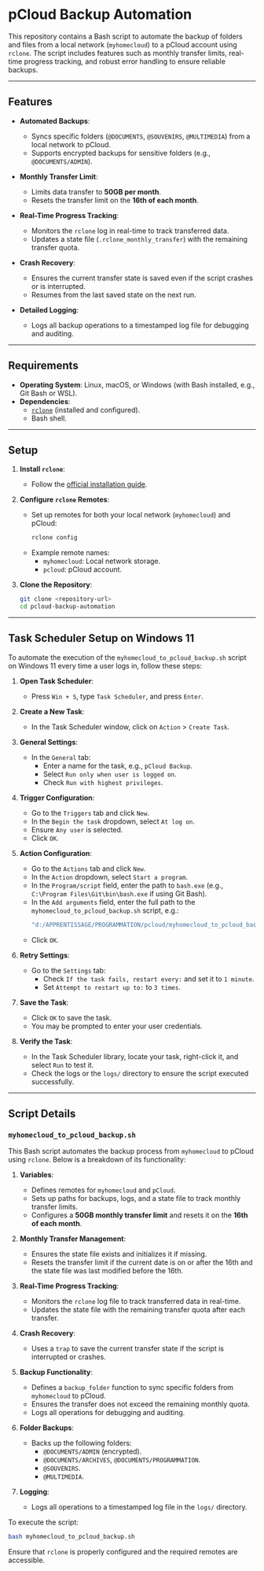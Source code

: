 # **pCloud Backup Automation**

This repository contains a Bash script to automate the backup of folders and files from a local network (`myhomecloud`) to a pCloud account using `rclone`. The script includes features such as monthly transfer limits, real-time progress tracking, and robust error handling to ensure reliable backups.

---

## **Features**

- **Automated Backups**:
  - Syncs specific folders (`@DOCUMENTS`, `@SOUVENIRS`, `@MULTIMEDIA`) from a local network to pCloud.
  - Supports encrypted backups for sensitive folders (e.g., `@DOCUMENTS/ADMIN`).

- **Monthly Transfer Limit**:
  - Limits data transfer to **50GB per month**.
  - Resets the transfer limit on the **16th of each month**.

- **Real-Time Progress Tracking**:
  - Monitors the `rclone` log in real-time to track transferred data.
  - Updates a state file (`.rclone_monthly_transfer`) with the remaining transfer quota.

- **Crash Recovery**:
  - Ensures the current transfer state is saved even if the script crashes or is interrupted.
  - Resumes from the last saved state on the next run.

- **Detailed Logging**:
  - Logs all backup operations to a timestamped log file for debugging and auditing.

---

## **Requirements**

- **Operating System**: Linux, macOS, or Windows (with Bash installed, e.g., Git Bash or WSL).
- **Dependencies**:
  - [`rclone`](https://rclone.org/) (installed and configured).
  - Bash shell.

---

## **Setup**

1. **Install `rclone`**:
   - Follow the [official installation guide](https://rclone.org/install/).

2. **Configure `rclone` Remotes**:
   - Set up remotes for both your local network (`myhomecloud`) and pCloud:
     ```bash
     rclone config
     ```
   - Example remote names:
     - `myhomecloud`: Local network storage.
     - `pcloud`: pCloud account.

3. **Clone the Repository**:
   ```bash
   git clone <repository-url>
   cd pcloud-backup-automation
   ```

---

## **Task Scheduler Setup on Windows 11**

To automate the execution of the `myhomecloud_to_pcloud_backup.sh` script on Windows 11 every time a user logs in, follow these steps:

1. **Open Task Scheduler**:
   - Press `Win + S`, type `Task Scheduler`, and press `Enter`.

2. **Create a New Task**:
   - In the Task Scheduler window, click on `Action` > `Create Task`.

3. **General Settings**:
   - In the `General` tab:
     - Enter a name for the task, e.g., `pCloud Backup`.
     - Select `Run only when user is logged on`.
     - Check `Run with highest privileges`.

4. **Trigger Configuration**:
   - Go to the `Triggers` tab and click `New`.
   - In the `Begin the task` dropdown, select `At log on`.
   - Ensure `Any user` is selected.
   - Click `OK`.

5. **Action Configuration**:
   - Go to the `Actions` tab and click `New`.
   - In the `Action` dropdown, select `Start a program`.
   - In the `Program/script` field, enter the path to `bash.exe` (e.g., `C:\Program Files\Git\bin\bash.exe` if using Git Bash).
   - In the `Add arguments` field, enter the full path to the `myhomecloud_to_pcloud_backup.sh` script, e.g.:
     ```bash
     "d:/APPRENTISSAGE/PROGRAMMATION/pcloud/myhomecloud_to_pcloud_backup.sh"
     ```
   - Click `OK`.

6. **Retry Settings**:
   - Go to the `Settings` tab:
     - Check `If the task fails, restart every:` and set it to `1 minute`.
     - Set `Attempt to restart up to:` to `3 times`.

7. **Save the Task**:
   - Click `OK` to save the task.
   - You may be prompted to enter your user credentials.

8. **Verify the Task**:
   - In the Task Scheduler library, locate your task, right-click it, and select `Run` to test it.
   - Check the logs or the `logs/` directory to ensure the script executed successfully.

---

## **Script Details**

### `myhomecloud_to_pcloud_backup.sh`

This Bash script automates the backup process from `myhomecloud` to pCloud using `rclone`. Below is a breakdown of its functionality:

1. **Variables**:
   - Defines remotes for `myhomecloud` and `pCloud`.
   - Sets up paths for backups, logs, and a state file to track monthly transfer limits.
   - Configures a **50GB monthly transfer limit** and resets it on the **16th of each month**.

2. **Monthly Transfer Management**:
   - Ensures the state file exists and initializes it if missing.
   - Resets the transfer limit if the current date is on or after the 16th and the state file was last modified before the 16th.

3. **Real-Time Progress Tracking**:
   - Monitors the `rclone` log file to track transferred data in real-time.
   - Updates the state file with the remaining transfer quota after each transfer.

4. **Crash Recovery**:
   - Uses a `trap` to save the current transfer state if the script is interrupted or crashes.

5. **Backup Functionality**:
   - Defines a `backup_folder` function to sync specific folders from `myhomecloud` to pCloud.
   - Ensures the transfer does not exceed the remaining monthly quota.
   - Logs all operations for debugging and auditing.

6. **Folder Backups**:
   - Backs up the following folders:
     - `@DOCUMENTS/ADMIN` (encrypted).
     - `@DOCUMENTS/ARCHIVES`, `@DOCUMENTS/PROGRAMMATION`.
     - `@SOUVENIRS`.
     - `@MULTIMEDIA`.

7. **Logging**:
   - Logs all operations to a timestamped log file in the `logs/` directory.

To execute the script:
```bash
bash myhomecloud_to_pcloud_backup.sh
```
Ensure that `rclone` is properly configured and the required remotes are accessible.